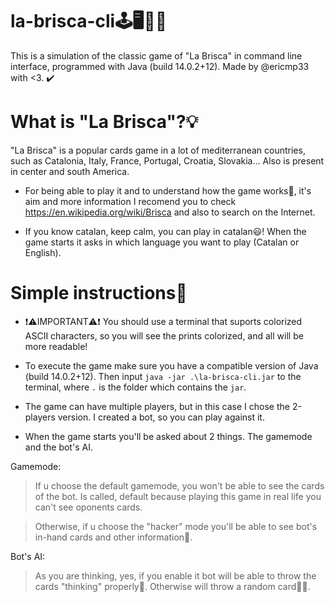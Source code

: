 # la-brisca-cli🕹️🖥️👨‍💻
This is a simulation of the classic game of "La Brisca" in command line interface, programmed with Java (build 14.0.2+12). Made by @ericmp33 with <3. ✔️

# What is "La Brisca"?💡
"La Brisca" is a popular cards game in a lot of mediterranean countries, such as Catalonia, Italy, France, Portugal, Croatia, Slovakia... Also is present in center and south America.

- For being able to play it and to understand how the game works🤔, it's aim and more information I recomend you to check https://en.wikipedia.org/wiki/Brisca and also to search on the Internet.

- If you know catalan, keep calm, you can play in catalan😃! When the game starts it asks in which language you want to play (Catalan or English).

# Simple instructions📄
- ❗⚠️IMPORTANT⚠️❗ You should use a terminal that suports colorized ASCII characters, so you will see the prints colorized, and all will be more readable!

- To execute the game make sure you have a compatible version of Java (build 14.0.2+12). Then input `java -jar .\la-brisca-cli.jar` to the terminal, where `.` is the folder which contains the `jar`.

- The game can have multiple players, but in this case I chose the 2-players version. I created a bot, so you can play against it.

- When the game starts you'll be asked about 2 things. The gamemode and the bot's AI.

Gamemode:
> If u choose the default gamemode, you won't be able to see the cards of the bot. Is called, default because playing this game in real life you can't see oponents cards.

> Otherwise, if u choose the "hacker" mode you'll be able to see bot's in-hand cards and other information👀.

Bot's AI:

> As you are thinking, yes, if you enable it bot will be able to throw the cards "thinking" properly🧠. Otherwise will throw a random card🤖🤪.
